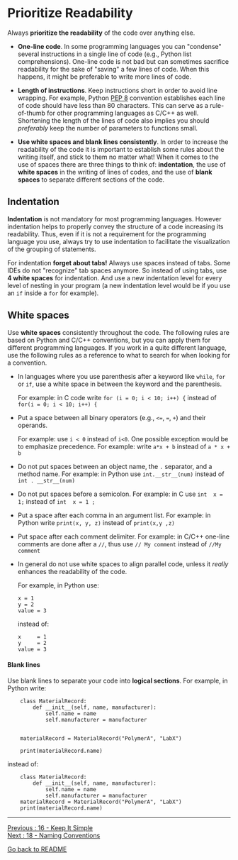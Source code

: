 # Prioritize Readability 

Always **prioritize the readability** of the code over anything else. 

- **One-line code**. In some programming languages you can "condense" several instructions in a single line of code (e.g., Python list comprehensions). One-line code is not bad but can sometimes sacrifice readability for the sake of "saving" a few lines of code. When this happens, it might be preferable to write more lines of code. 

- **Length of instructions**. Keep instructions short in order to avoid line wrapping. For example, Python [PEP 8](https://www.python.org/dev/peps/pep-0008/) convention establishes each line of code should have less than 80 characters. This can serve as a rule-of-thumb for other programming languages as C/C++ as well. Shortening the length of the lines of code also implies you should *preferably* keep the number of parameters to functions small.

- **Use white spaces and blank lines consistently**. In order to increase the readability of the code it is important to establish some rules about the writing itself, and stick to them no matter what! When it comes to the use of spaces there are three things to think of: **indentation**, the use of **white spaces** in the writing of lines of codes, and the use of **blank spaces** to separate different sections of the code.

## Indentation

**Indentation** is not mandatory for most programming languages. However indentation helps to properly convey the structure of a code increasing its readability. Thus, even if it is not a requirement for the programming language you use, always try to use indentation to facilitate the visualization of the grouping of statements.  

For indentation **forget about tabs!** Always use spaces instead of tabs. Some IDEs do not "recognize" tab spaces anymore. So instead of using tabs, use **4 white spaces** for indentation. And use a new indentation level for every level of nesting in your program (a new indentation level would be if you use an `if` inside a `for` for example).  

## White spaces

Use **white spaces** consistently throughout the code. The following rules are based on Python and C/C++ conventions, but you can apply them for different programming languages. If you work in a quite different language, use the following rules as a reference to what to search for when looking for a convention.

- In languages where you use parenthesis after a keyword like `while`, `for` or `if`, use a white space in between the keyword and the parenthesis. 

    For example: in C code write `for (i = 0; i < 10; i++) {` instead of `for(i = 0; i < 10; i++) {`    


- Put a space between all binary operators (e.g., `<=`, `=`, `+`) and their operands. 

    For example: use `i < 0` instead of `i<0`. One possible exception would be to emphasize precedence. For example: write `a*x + b` instead of `a * x + b`  

- Do not put spaces between an object name, the `.` separator, and a method name. For example: in Python use `int.__str__(num)` instead of `int . __str__(num)`

- Do not put spaces before a semicolon. For example: in C use `int  x = 1;` instead of `int  x = 1 ;`  

- Put a space after each comma in an argument list. For example: in Python write `print(x, y, z)` instead of `print(x,y ,z)`

- Put space after each comment delimiter. For example: in C/C++ one-line comments are done after a `//`, thus use `// My comment` instead of `//My comment`

- In general do not use white spaces to align parallel code, unless it *really* enhances the readability of the code. 

    For example, in Python use:  

    ```
    x = 1
    y = 2
    value = 3
    ```

    instead of:  

    ```
    x     = 1
    y     = 2
    value = 3
    ```

#### Blank lines

Use blank lines to separate your code into **logical sections**. For example, in Python write:

```
    class MaterialRecord:
        def __init__(self, name, manufacturer):
            self.name = name
            self.manufacturer = manufacturer


    materialRecord = MaterialRecord("PolymerA", "LabX")

    print(materialRecord.name)
```

instead of:

```
    class MaterialRecord:
        def __init__(self, name, manufacturer):
            self.name = name
            self.manufacturer = manufacturer
    materialRecord = MaterialRecord("PolymerA", "LabX")
    print(materialRecord.name)
```

________________________

[Previous : 16 - Keep It Simple](https://github.com/HeatherAn/recommended-coding-practices/blob/main/16-Keep-It-Simple.md)  
[Next : 18 - Naming Conventions](https://github.com/HeatherAn/recommended-coding-practices/blob/main/18-Naming-Conventions.md)  

[Go back to README](https://github.com/HeatherAn/recommended-coding-practices#readme)